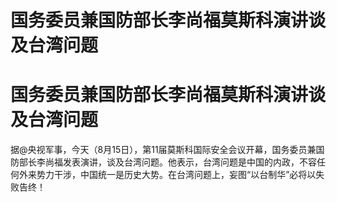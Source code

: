 # 国务委员兼国防部长李尚福莫斯科演讲谈及台湾问题

# 国务委员兼国防部长李尚福莫斯科演讲谈及台湾问题

据@央视军事，今天（8月15日），第11届莫斯科国际安全会议开幕，国务委员兼国防部长李尚福发表演讲，谈及台湾问题。他表示，台湾问题是中国的内政，不容任何外来势力干涉，中国统一是历史大势。在台湾问题上，妄图“以台制华”必将以失败告终！

